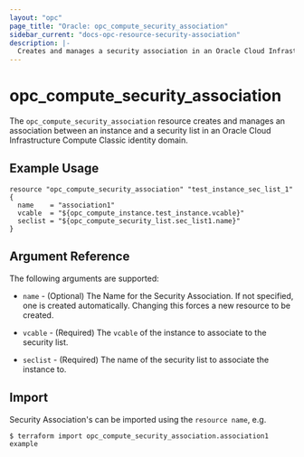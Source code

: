```yaml
---
layout: "opc"
page_title: "Oracle: opc_compute_security_association"
sidebar_current: "docs-opc-resource-security-association"
description: |-
  Creates and manages a security association in an Oracle Cloud Infrastructure Compute Classic identity domain.
---
```


# opc\_compute\_security\_association

The ``opc_compute_security_association`` resource creates and manages an association between an instance and a security
list in an Oracle Cloud Infrastructure Compute Classic identity domain.

## Example Usage

```hcl
resource "opc_compute_security_association" "test_instance_sec_list_1" {
  name    = "association1"
  vcable  = "${opc_compute_instance.test_instance.vcable}"
  seclist = "${opc_compute_security_list.sec_list1.name}"
}
```

## Argument Reference

The following arguments are supported:

* `name` - (Optional) The Name for the Security Association. If not specified, one is created automatically. Changing this forces a new resource to be created.

* `vcable` - (Required) The `vcable` of the instance to associate to the security list.

* `seclist` - (Required) The name of the security list to associate the instance to.

## Import

Security Association's can be imported using the `resource name`, e.g.

```shell
$ terraform import opc_compute_security_association.association1 example
```
